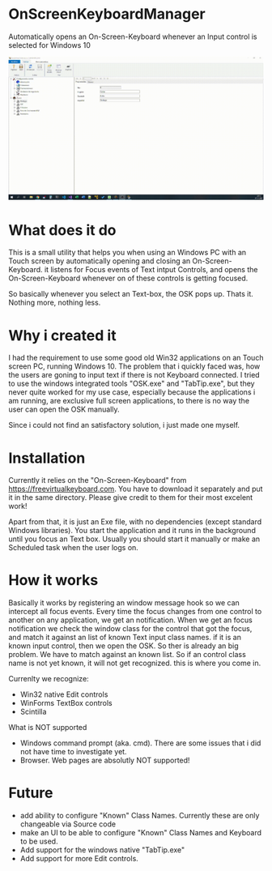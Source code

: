 # OnScreenKeyboardManager
Automatically opens an On-Screen-Keyboard whenever an Input control is selected for Windows 10

![On Screen Keyboard Manager](https://raw.githubusercontent.com/StefanHasensperling/OnScreenKeyboardManager/main/OnScreenKeyboardManager.gif)

# What does it do
This is a small utility that helps you when using an Windows PC with an Touch screen by automatically opening and closing an On-Screen-Keyboard. it listens for Focus events of Text intput Controls, and opens the On-Screen-Keyboard whenever on of these controls is getting focused. 

So basically whenever you select an Text-box, the OSK pops up. Thats it. Nothing more, nothing less.

# Why i created it
I had the requirement to use some good old Win32 applications on an Touch screen PC, running Windows 10. The problem that i quickly faced was, how the users are goning to input text if there is not Keyboard connected. 
I tried to use the windows integrated tools "OSK.exe" and "TabTip.exe", but they never quite worked for my use case, especially because the applications i am running, are exclusive full screen applications, to there is no way the user can open the OSK manually.

Since i could not find an satisfactory solution, i just made one myself.

# Installation
Currently it relies on the "On-Screen-Keyboard" from https://freevirtualkeyboard.com. You have to download it separately and put it in the same directory. Please give credit to them for their most excelent work!

Apart from that, it is just an Exe file, with no dependencies (except standard Windows libraries).
You start the application and it runs in the background until you focus an Text box. Usually you should start it manually or make an Scheduled task when the user logs on.
 
# How it works
Basically it works by registering an window message hook so we can intercept all focus events. Every time the focus changes from one control to another on any application, we get an notification.
When we get an focus notification we check the window class for the control that got the focus, and match it against an list of known Text input class names. if it is an known input control, then we open the OSK.
So ther is already an big problem. We have to match against an known list. So if an control class name is not yet known, it will not get recognized. this is where you come in.

Currenlty we recognize:
* Win32 native Edit controls
* WinForms TextBox controls
* Scintilla

What is NOT supported
* Windows command prompt (aka. cmd). There are some issues that i did not have time to investigate yet.
* Browser. Web pages are absolutly NOT supported!

# Future
* add ability to configure "Known" Class Names. Currently these are only changeable via Source code
* make an UI to be able to configure "Known" Class Names and Keyboard to be used.
* Add support for the windows native "TabTip.exe"
* Add support for more Edit controls.